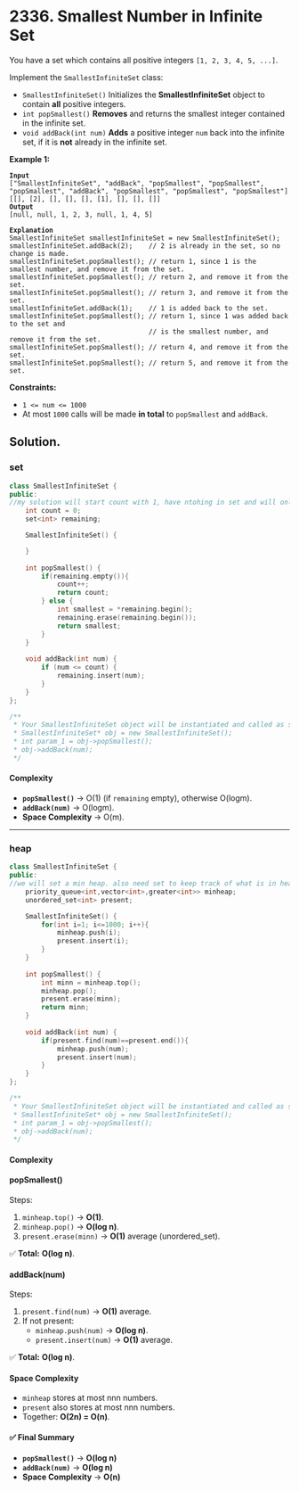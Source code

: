 # 2336. Smallest Number in Infinite Set

You have a set which contains all positive integers `[1, 2, 3, 4, 5, ...]`.

Implement the `SmallestInfiniteSet` class:

* `SmallestInfiniteSet()` Initializes the **SmallestInfiniteSet** object to contain **all** positive integers.
* `int popSmallest()` **Removes** and returns the smallest integer contained in the infinite set.
* `void addBack(int num)` **Adds** a positive integer `num` back into the infinite set, if it is **not** already in the infinite set.

&#x20;

**Example 1:**

<pre><code><strong>Input
</strong>["SmallestInfiniteSet", "addBack", "popSmallest", "popSmallest", "popSmallest", "addBack", "popSmallest", "popSmallest", "popSmallest"]
[[], [2], [], [], [], [1], [], [], []]
<strong>Output
</strong>[null, null, 1, 2, 3, null, 1, 4, 5]

<strong>Explanation
</strong>SmallestInfiniteSet smallestInfiniteSet = new SmallestInfiniteSet();
smallestInfiniteSet.addBack(2);    // 2 is already in the set, so no change is made.
smallestInfiniteSet.popSmallest(); // return 1, since 1 is the smallest number, and remove it from the set.
smallestInfiniteSet.popSmallest(); // return 2, and remove it from the set.
smallestInfiniteSet.popSmallest(); // return 3, and remove it from the set.
smallestInfiniteSet.addBack(1);    // 1 is added back to the set.
smallestInfiniteSet.popSmallest(); // return 1, since 1 was added back to the set and
                                   // is the smallest number, and remove it from the set.
smallestInfiniteSet.popSmallest(); // return 4, and remove it from the set.
smallestInfiniteSet.popSmallest(); // return 5, and remove it from the set.
</code></pre>

&#x20;

**Constraints:**

* `1 <= num <= 1000`
* At most `1000` calls will be made **in total** to `popSmallest` and `addBack`.



## Solution.

### set

```cpp
class SmallestInfiniteSet {
public:
//my solution will start count with 1, have ntohing in set and will only push in set with addBack, saving time to initialize.
    int count = 0;
    set<int> remaining;

    SmallestInfiniteSet() {

    }
    
    int popSmallest() {
        if(remaining.empty()){
            count++;
            return count;
        } else {
            int smallest = *remaining.begin();
            remaining.erase(remaining.begin());
            return smallest;
        }
    }
    
    void addBack(int num) {
        if (num <= count) {
            remaining.insert(num);
        }
    }
};

/**
 * Your SmallestInfiniteSet object will be instantiated and called as such:
 * SmallestInfiniteSet* obj = new SmallestInfiniteSet();
 * int param_1 = obj->popSmallest();
 * obj->addBack(num);
 */
```

#### Complexity

* **`popSmallest()`** → O(1) (if `remaining` empty), otherwise O(log⁡m).
* **`addBack(num)`** → O(log⁡m).
* **Space Complexity** → O(m).

***

### heap

```cpp
class SmallestInfiniteSet {
public:
//we will set a min heap. also need set to keep track of what is in heap, thats why the set method is better.
    priority_queue<int,vector<int>,greater<int>> minheap;
    unordered_set<int> present;

    SmallestInfiniteSet() {
        for(int i=1; i<=1000; i++){
            minheap.push(i);
            present.insert(i);
        }
    }
    
    int popSmallest() {
        int minn = minheap.top();
        minheap.pop();
        present.erase(minn);
        return minn;
    }
    
    void addBack(int num) {
        if(present.find(num)==present.end()){
            minheap.push(num);
            present.insert(num);
        }
    }
};

/**
 * Your SmallestInfiniteSet object will be instantiated and called as such:
 * SmallestInfiniteSet* obj = new SmallestInfiniteSet();
 * int param_1 = obj->popSmallest();
 * obj->addBack(num);
 */
```

#### Complexity

#### **popSmallest()**

Steps:

1. `minheap.top()` → **O(1)**.
2. `minheap.pop()` → **O(log n)**.
3. `present.erase(minn)` → **O(1)** average (unordered\_set).

✅ **Total:** **O(log n)**.

#### **addBack(num)**

Steps:

1. `present.find(num)` → **O(1)** average.
2. If not present:
   * `minheap.push(num)` → **O(log n)**.
   * `present.insert(num)` → **O(1)** average.

✅ **Total:** **O(log n)**.

#### **Space Complexity**

* `minheap` stores at most nnn numbers.
* `present` also stores at most nnn numbers.
* Together: **O(2n) = O(n)**.

#### ✅ Final Summary

* **`popSmallest()`** → **O(log n)**
* **`addBack(num)`** → **O(log n)**
* **Space Complexity** → **O(n)**








